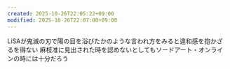 ```yaml
---
created: 2025-10-26T22:05:22+09:00
modified: 2025-10-26T22:07:00+09:00
---
```


LiSAが鬼滅の刃で陽の目を浴びたかのような言われ方をみると違和感を抱かざるを得ない
麻枝准に見出された時を認めないとしてもソードアート・オンラインの時には十分だろう
